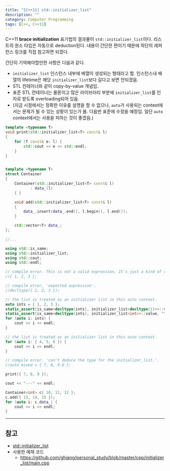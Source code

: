 ```yaml
---
title: "[C++11] std::initializer_list"
description: ""
category: Computer Programming
tags: [C++, C++11]
---
```


C++11 **brace initialization** 표기법의 결과물이 `std::initializer_list`이다. 리스트의 원소 타입은 자동으로 deduction된다. 내용이 간단한 편이기 때문에 하단의 레퍼런스 링크를 직접 참고하면 되겠다.

간단히 기억해야할만한 사항은 다음과 같다.

+ `initializer_list` 인스턴스 내부에 배열이 생성되는 형태라고 함. 인스턴스내 배열의 lifetime은 해당 `initializer_list`보다 길다고 보면 안되겠음.
+ STL 컨테이너와 같이 copy-by-value 개념임.
+ 표준 STL 컨테이너는 물론이고 많은 라이브러리 부분에 `initializer_list`를 인자로 받도록 overloading되어 있음.
+ (지금 시점에서는 정확한 이유를 설명을 할 수 없으나, `auto`가 사용되는 context에서는 문제가 될 수 있는 상황이 있는가 봄. 다음번 표준에 수정을 예정임. 일단 `auto` context에서는 사용을 피하는 것이 좋겠음.)

```c++
template <typename T>
void print(std::initializer_list<T> const& l)
{
    for (T const& e: l) {
        std::cout << e << std::endl;
    }
}


template <typename T>
struct Container
{
    Container(std::initializer_list<T> const& l)
           : data_(l)
    { }

    void add(std::initializer_list<T> const& l)
    {
        data_.insert(data_.end(), l.begin(), l.end());
    }

    std::vector<T> data_;
};

//...

using std::is_same;
using std::initializer_list;
using std::cout;
using std::endl;

// compile error. This is not a valid expression. It's just a kind of comma-separated integers with braces, which is not valid.
//{ 1, 2, 3 };

// compile error, 'expected expression'.
//decltype({ 1, 2, 3 });

// the list is treated as an initializer list in this auto context.
auto ints = { 1, 2, 3 };
static_assert(is_same<decltype(ints), initializer_list<decltype(1)>>::value, "");
static_assert(is_same<decltype(ints), initializer_list<int>>::value, "");
for (auto i: ints) {
	cout << i << endl;
}

// the list is treated as an initializer list in this auto context.
for (auto i: { 4, 5, 6 }) {
	cout << i << endl;
}

// compile error. 'can't deduce the type for the initializer_list.'.
//auto mixed = { 7, 8, 9.0 };

print({ 7, 8, 9 });

cout << "---" << endl;

Container<int> c{ 10, 11, 12 };
c.add({ 13, 14, 15 });
for (auto i: c.data_) {
	cout << i << endl;
}
```

---

## 참고
+ [std::initializer_list](http://en.cppreference.com/w/cpp/utility/initializer_list)
+ 사용한 예제 코드
    - <https://github.com/ghjang/personal_study/blob/master/cpp/initializer_list/main.cpp>
